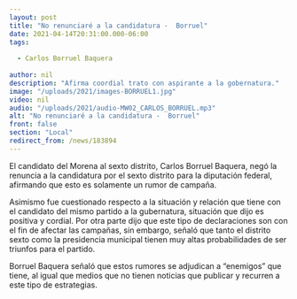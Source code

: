 ```yaml
---
layout: post
title: "No renunciaré a la candidatura -  Borruel"
date: 2021-04-14T20:31:00.000-06:00
tags:
  
  - Carlos Borruel Baquera
  
author: nil
description: "Afirma coordial trato con aspirante a la gobernatura."
image: "/uploads/2021/images-BORRUEL1.jpg"
video: nil
audio: "/uploads/2021/audio-MW02_CARLOS_BORRUEL.mp3"
alt: "No renunciaré a la candidatura -  Borruel"
front: false
section: "Local"
redirect_from: /news/183894
---
```


El candidato del Morena al sexto distrito, Carlos Borruel Baquera, negó la renuncia a la candidatura por el sexto distrito para la diputación federal, afirmando que esto es solamente un rumor de campaña.

Asimismo fue cuestionado respecto a la situación y relación que tiene con el candidato del mismo partido a la gubernatura, situación que dijo es positiva y cordial. Por otra parte dijo que este tipo de declaraciones son con el fin de afectar las campañas, sin embargo, señaló que tanto el distrito sexto como la presidencia municipal tienen muy altas probabilidades de ser triunfos para el partido.

Borruel Baquera señaló que estos rumores se adjudican a “enemigos” que tiene, al igual que medios que no tienen noticias que publicar y recurren a este tipo de estrategias. 
